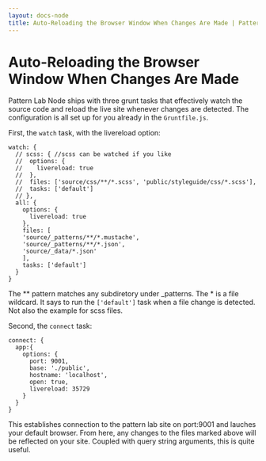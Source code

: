 ```yaml
---
layout: docs-node
title: Auto-Reloading the Browser Window When Changes Are Made | Pattern Lab
---
```


# Auto-Reloading the Browser Window When Changes Are Made

Pattern Lab Node ships with three grunt tasks that effectively watch the source code and reload the live site whenever changes are detected. The configuration is all set up for you already in the `Gruntfile.js`.

First, the `watch` task, with the livereload option:

    watch: {
      // scss: { //scss can be watched if you like
      //  options: {
      //    livereload: true
      //  },
      //  files: ['source/css/**/*.scss', 'public/styleguide/css/*.scss'],
      //  tasks: ['default']
      // },
      all: {
        options: {
          livereload: true
        },
        files: [
        'source/_patterns/**/*.mustache',
        'source/_patterns/**/*.json',
        'source/_data/*.json'
        ],
        tasks: ['default']
      }
    }

The ** pattern matches any subdiretory under _patterns. The * is a file wildcard. It says to run the `['default']` task when a file change is detected. Not also the example for scss files.

Second, the `connect` task: 

    connect: {
      app:{
        options: {
          port: 9001,
          base: './public',
          hostname: 'localhost',
          open: true,
          livereload: 35729
        }
      }
    }

This establishes connection to the pattern lab site on port:9001 and lauches your default browser. From here, any changes to the files marked above will be reflected on your site. Coupled with query string arguments, this is quite useful.

